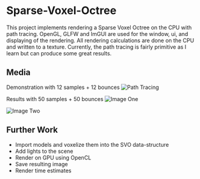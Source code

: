 # Sparse-Voxel-Octree
This project implements rendering a Sparse Voxel Octree on the CPU with path tracing. OpenGL, GLFW and ImGUI are used for the window, ui, and displaying of the rendering.
All rendering calculations are done on the CPU and written to a texture. Currently, the path tracing is fairly primitive as I learn but can produce some great results.

## Media

Demonstration with 12 samples + 12 bounces
![Path Tracing](docs/pathtrace.gif)

Results with 50 samples + 50 bounces
![Image One](docs/pathtrace1.png)

![Image Two](docs/pathtrace2.png)

## Further Work

* Import models and voxelize them into the SVO data-structure
* Add lights to the scene
* Render on GPU using OpenCL
* Save resulting image
* Render time estimates
